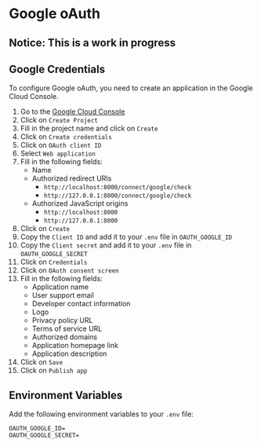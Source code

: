 # Google oAuth

## Notice: This is a work in progress

## Google Credentials

To configure Google oAuth, you need to create an application in the Google Cloud Console.

1. Go to the [Google Cloud Console](https://console.cloud.google.com/apis/credentials)
2. Click on `Create Project`
3. Fill in the project name and click on `Create`
4. Click on `Create credentials`
5. Click on `OAuth client ID`
6. Select `Web application`
7. Fill in the following fields:
   - Name
   - Authorized redirect URIs
     - `http://localhost:8000/connect/google/check`
     - `http://127.0.0.1:8000/connect/google/check`
   - Authorized JavaScript origins
     - `http://localhost:8000`
     - `http://127.0.0.1:8000`
8. Click on `Create`
9. Copy the `Client ID` and add it to your `.env` file in `OAUTH_GOOGLE_ID`
10. Copy the `Client secret` and add it to your `.env` file in `OAUTH_GOOGLE_SECRET`
11. Click on `Credentials`
12. Click on `OAuth consent screen`
13. Fill in the following fields:
    - Application name
    - User support email
    - Developer contact information
    - Logo
    - Privacy policy URL
    - Terms of service URL
    - Authorized domains
    - Application homepage link
    - Application description
14. Click on `Save`
15. Click on `Publish app`

## Environment Variables

Add the following environment variables to your `.env` file:

```dotenv
OAUTH_GOOGLE_ID=
OAUTH_GOOGLE_SECRET=
```